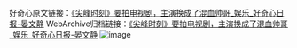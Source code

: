 好奇心原文链接：[《尖峰时刻》要拍电视剧，主演换成了混血帅哥_娱乐_好奇心日报-晏文静](https://www.qdaily.com/articles/9425.html)
WebArchive归档链接：[《尖峰时刻》要拍电视剧，主演换成了混血帅哥_娱乐_好奇心日报-晏文静](http://web.archive.org/web/20190623154234/https://www.qdaily.com/articles/9425.html)
![image](http://ww3.sinaimg.cn/large/007d5XDpgy1g3vf7l0oygj30u01x8qs4)